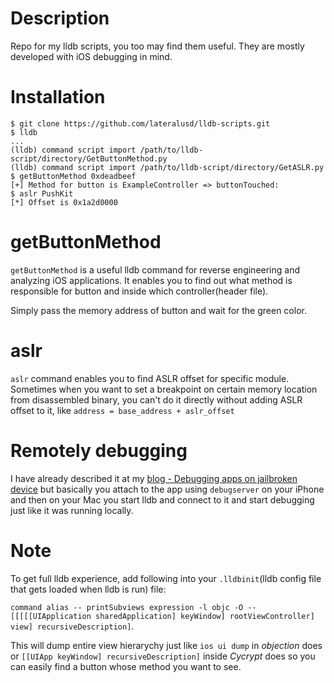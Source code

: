 # Description

Repo for my lldb scripts, you too may find them useful. They are mostly developed with iOS debugging in mind.



# Installation
```
$ git clone https://github.com/lateralusd/lldb-scripts.git
$ lldb
...
(lldb) command script import /path/to/lldb-script/directory/GetButtonMethod.py
(lldb) command script import /path/to/lldb-script/directory/GetASLR.py
$ getButtonMethod 0xdeadbeef
[+] Method for button is ExampleController => buttonTouched:
$ aslr PushKit
[*] Offset is 0x1a2d0000
```

# getButtonMethod


`getButtonMethod` is a useful lldb command for reverse engineering and analyzing iOS applications. It enables you to find out what method is responsible for button and inside which controller(header file).

Simply pass the memory address of button and wait for the green color.

# aslr

`aslr` command enables you to find ASLR offset for specific module. Sometimes when you want to set a breakpoint on certain memory location from disassembled binary, you can't do it directly without adding ASLR offset to it, like `address = base_address + aslr_offset`

# Remotely debugging 

I have already described it at my [blog - Debugging apps on jailbroken device](https://lateralusd.github.io/debugging/) but basically you attach to the app using `debugserver` on your iPhone and then on your Mac you start lldb and connect to it and start debugging just like it was running locally.

# Note
To get full lldb experience, add following into your `.lldbinit`(lldb config file that gets loaded when lldb is run) file:

`command alias -- printSubviews expression -l objc -O -- [[[[[UIApplication sharedApplication] keyWindow] rootViewController] view] recursiveDescription]`. 

This will dump entire view hierarychy just like `ios ui dump` in _objection_ does or `[[UIApp keyWindow] recursiveDescription]` inside _Cycrypt_ does so you can easily find a button whose method you want to see.
